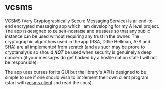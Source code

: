 # vcsms
VCSMS (Very Cryptographically Secure Messaging Service) is an end-to-end encrypted messaging app which I am developing for my A level project.
The app is designed to be self-hostable and trustless so that any public instance can be used without requiring any trust in the owner.
The cryptographic algorithms used in the app (RSA, Diffie Hellman, AES and SHA) are all implemented from scratch (and as such may be prone to cryptanalysis
 so should ***NOT*** be used when security is genuinely a deep concern (if your messages do get hacked by a hostile nation state I will not be responsible). 
 
 The app uses curses for its GUI but the library's API is designed to be simple to use if one should wish to implement their own client program (start 
 with [vcsms.client](vcsms/client.py) and read the docs).
 
